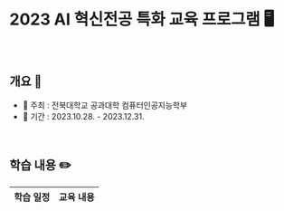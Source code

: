 # 2023 AI 혁신전공 특화 교육 프로그램 🖥️

</br>

## 개요 📖

- 🤖 주최 : 전북대학교 공과대학 컴퓨터인공지능학부
- 📅 기간 : 2023.10.28. - 2023.12.31.

</br>

## 학습 내용 ✏️

|학습 일정|교육 내용|
|:-------:|:-------:|
